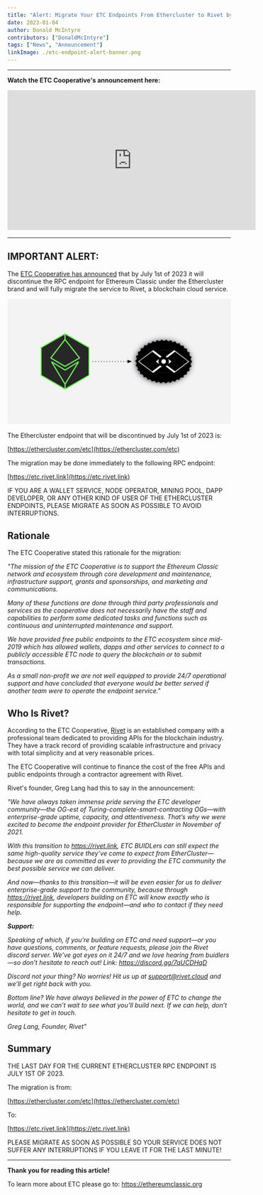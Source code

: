 ```yaml
---
title: "Alert: Migrate Your ETC Endpoints From Ethercluster to Rivet by July 1st, 2023"
date: 2023-01-04
author: Donald McIntyre
contributors: ["DonaldMcIntyre"]
tags: ["News", "Announcement"]
linkImage: ./etc-endpoint-alert-banner.png
---
```


---
**Watch the ETC Cooperative's announcement here:**

<iframe width="560" height="315" src="https://www.youtube.com/embed/gYaL-yJCPB0" title="YouTube video player" frameborder="0" allow="accelerometer; autoplay; clipboard-write; encrypted-media; gyroscope; picture-in-picture; web-share" allowfullscreen></iframe>

---

## IMPORTANT ALERT:

The [ETC Cooperative has announced](https://etccooperative.org/posts/2023-01-02-the-ethereum-classic-rpc-url-is-changing-from-ethercluster-to-rivet-en) that by July 1st of 2023 it will discontinue the RPC endpoint for Ethereum Classic under the Ethercluster brand and will fully migrate the service to Rivet, a blockchain cloud service.

![From Ethercluster to Rivet.](./etc-endpoint-alert-banner.png)

The Ethercluster endpoint that will be discontinued by July 1st of 2023 is:

[https://ethercluster.com/etc](https://ethercluster.com/etc)

The migration may be done immediately to the following RPC endpoint:

[https://etc.rivet.link](https://etc.rivet.link)

IF YOU ARE A WALLET SERVICE, NODE OPERATOR, MINING POOL, DAPP DEVELOPER, OR ANY OTHER KIND OF USER OF THE ETHERCLUSTER ENDPOINTS, PLEASE MIGRATE AS SOON AS POSSIBLE TO AVOID INTERRUPTIONS.

## Rationale

The ETC Cooperative stated this rationale for the migration:

*"The mission of the ETC Cooperative is to support the Ethereum Classic network and ecosystem through core development and maintenance, infrastructure support, grants and sponsorships, and marketing and communications.*

*Many of these functions are done through third party professionals and services as the cooperative does not necessarily have the staff and capabilities to perform some dedicated tasks and functions such as continuous and uninterrupted maintenance and support.*

*We have provided free public endpoints to the ETC ecosystem since mid-2019 which has allowed wallets, dapps and other services to connect to a publicly accessible ETC node to query the blockchain or to submit transactions.*

*As a small non-profit we are not well equipped to provide 24/7 operational support and have concluded that everyone would be better served if another team were to operate the endpoint service."*

## Who Is Rivet?

According to the ETC Cooperative, [Rivet](https://rivet.cloud) is an established company with a professional team dedicated to providing APIs for the blockchain industry. They have a track record of providing scalable infrastructure and privacy with total simplicity and at very reasonable prices.

The ETC Cooperative will continue to finance the cost of the free APIs and public endpoints through a contractor agreement with Rivet.

Rivet's founder, Greg Lang had this to say in the announcement:

*"We have always taken immense pride serving the ETC developer community—the OG-est of Turing-complete-smart-contracting OGs—with enterprise-grade uptime, capacity, and attentiveness. That’s why we were excited to become the endpoint provider for EtherCluster in November of 2021.*

*With this transition to https://rivet.link, ETC BUIDLers can still expect the same high-quality service they’ve come to expect from EtherCluster—because we are as committed as ever to providing the ETC community the best possible service we can deliver.*

*And now—thanks to this transition—it will be even easier for us to deliver enterprise-grade support to the community, because through https://rivet.link, developers building on ETC will know exactly who is responsible for supporting the endpoint—and who to contact if they need help.*

***Support:***

*Speaking of which, if you’re building on ETC and need support—or you have questions, comments, or feature requests, please join the Rivet discord server. We’ve got eyes on it 24/7 and we love hearing from buidlers—so don’t hesitate to reach out! Link: https://discord.gg/7qUCDHqD*

*Discord not your thing? No worries! Hit us up at support@rivet.cloud and we’ll get right back with you.*

*Bottom line? We have always believed in the power of ETC to change the world, and we can’t wait to see what you’ll build next. If we can help, don’t hesitate to get in touch.*

*Greg Lang, Founder, Rivet"*

## Summary

THE LAST DAY FOR THE CURRENT ETHERCLUSTER RPC ENDPOINT IS JULY 1ST OF 2023.

The migration is from:

[https://ethercluster.com/etc](https://ethercluster.com/etc)

To:

[https://etc.rivet.link](https://etc.rivet.link)

PLEASE MIGRATE AS SOON AS POSSIBLE SO YOUR SERVICE DOES NOT SUFFER ANY INTERRUPTIONS IF YOU LEAVE IT FOR THE LAST MINUTE!

---

**Thank you for reading this article!**

To learn more about ETC please go to: https://ethereumclassic.org
